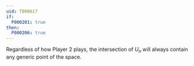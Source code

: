 ```yaml
---
uid: T000617
if:
  P000201: true
then:
  P000206: true
---
```


Regardless of how Player 2 plays, the intersection of $U_n$ will always contain any generic point of the space.
